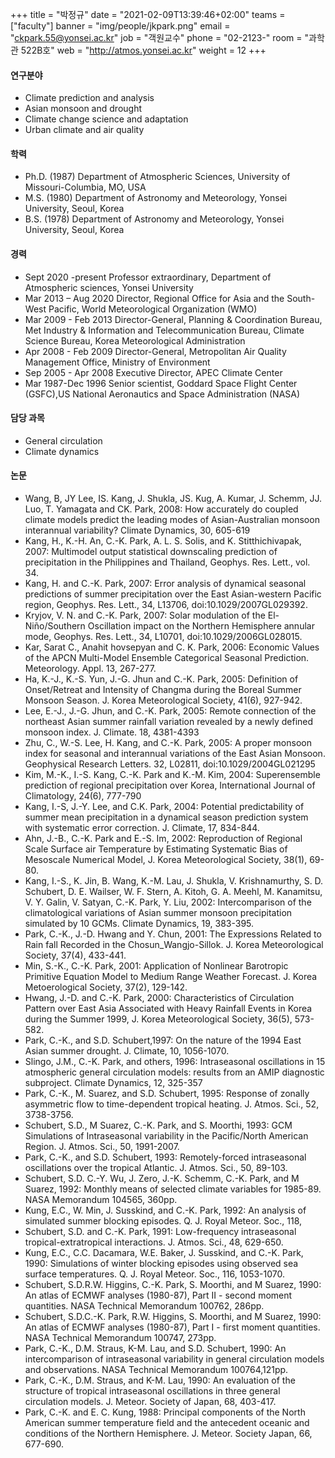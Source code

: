 ﻿+++
title = "박정규"
date = "2021-02-09T13:39:46+02:00"
teams = ["faculty"]
banner = "img/people/jkpark.png"
email = "ckpark.55@yonsei.ac.kr"
job = "객원교수"
phone = "02-2123-"
room = "과학관 522B호"
web = "http://atmos.yonsei.ac.kr"
weight = 12
+++

#### 연구분야
+ Climate prediction and analysis
+ Asian monsoon and drought
+ Climate change science and adaptation
+ Urban climate and air quality


#### 학력
+ Ph.D. (1987) Department of Atmospheric Sciences, University of Missouri-Columbia, MO, USA
+ M.S. (1980) Department of Astronomy and Meteorology, Yonsei University, Seoul, Korea 
+ B.S. (1978) Department of Astronomy and Meteorology, Yonsei University, Seoul, Korea


#### 경력
+ Sept 2020 -present 	Professor extraordinary, Department of Atmospheric sciences, Yonsei University
+ Mar 2013 – Aug 2020	Director, Regional Office for Asia and the South-West Pacific, World Meteorological Organization (WMO)
+ Mar 2009 - Feb 2013	Director-General, Planning & Coordination Bureau, Met Industry & Information and Telecommunication Bureau, Climate Science Bureau, Korea Meteorological Administration
+ Apr 2008 - Feb 2009	Director-General, Metropolitan Air Quality Management Office, Ministry of Environment
+ Sep 2005 - Apr 2008	Executive Director, APEC Climate Center
+ Mar 1987-Dec 1996	Senior scientist, Goddard Space Flight Center (GSFC),US National Aeronautics and Space Administration (NASA)


#### 담당 과목
+ General circulation
+ Climate dynamics


#### 논문
+ Wang, B, JY Lee, IS. Kang, J. Shukla, JS. Kug, A. Kumar, J. Schemm, JJ. Luo, T. Yamagata and CK. Park, 2008: How accurately do coupled climate models predict the leading modes of Asian-Australian monsoon interannual variability? Climate Dynamics, 30, 605-619
+ Kang, H., K.-H. An, C.-K. Park, A. L. S. Solis, and K. Stitthichivapak, 2007:  Multimodel output statistical downscaling prediction of precipitation in the Philippines and Thailand, Geophys. Res. Lett., vol. 34.
+ Kang, H. and C.-K. Park, 2007: Error analysis of dynamical seasonal predictions of summer precipitation over the East Asian-western Pacific region, Geophys. Res. Lett., 34, L13706, doi:10.1029/2007GL029392.
+ Kryjov, V. N. and C.-K. Park, 2007: Solar modulation of the El-Niño/Southern Oscillation impact on the Northern Hemisphere annular mode, Geophys. Res. Lett., 34, L10701, doi:10.1029/2006GL028015.
+ Kar, Sarat C., Anahit hovsepyan and C. K. Park, 2006: Economic Values of the APCN Multi-Model Ensemble Categorical Seasonal Prediction. Meteorology. Appl. 13, 267-277.
+ Ha, K.-J., K.-S. Yun, J.-G. Jhun and C.-K. Park, 2005: Definition of Onset/Retreat and Intensity of Changma during the Boreal Summer Monsoon Season. J. Korea Meteorological Society, 41(6), 927-942.
+ Lee, E.-J., J.-G. Jhun, and C.-K. Park, 2005: Remote connection of the northeast Asian summer rainfall variation revealed by a newly defined monsoon index. J. Climate. 18, 4381-4393
+ Zhu, C., W.-S. Lee, H. Kang, and C.-K. Park, 2005: A proper monsoon index for seasonal and interannual variations of the East Asian Monsoon. Geophysical Research Letters. 32, L02811, doi:10.1029/2004GL021295
+ Kim, M.-K., I.-S. Kang, C.-K. Park and K.-M. Kim, 2004: Superensemble prediction of regional precipitation over Korea, International Journal of Climatology, 24(6), 777-790
+ Kang, I.-S, J.-Y. Lee, and C.K. Park, 2004: Potential predictability of summer mean precipitation in a dynamical season prediction system with systematic error correction. J. Climate, 17, 834-844. 
+ Ahn, J.-B., C.-K. Park and E.-S. Im, 2002: Reproduction of Regional Scale Surface air Temperature by Estimating Systematic Bias of Mesoscale Numerical Model, J. Korea Meteorological Society, 38(1), 69-80. 
+ Kang, I.-S., K. Jin, B. Wang, K.-M. Lau, J. Shukla, V. Krishnamurthy, S. D. Schubert, D. E. Wailser, W. F. Stern, A. Kitoh, G. A. Meehl, M. Kanamitsu, V. Y. Galin, V. Satyan, C.-K. Park, Y. Liu, 2002: Intercomparison of the climatological variations of Asian summer monsoon precipitation simulated by 10 GCMs. Climate Dynamics, 19, 383-395.
+ Park, C.-K., J.-D. Hwang and Y. Chun, 2001: The Expressions Related to Rain fall Recorded in the Chosun_Wangjo-Sillok. J. Korea Meteorological Society, 37(4), 433-441. 
+ Min, S.-K., C.-K. Park, 2001: Application of Nonlinear Barotropic Primitive Equation Model to Medium Range Weather Forecast. J. Korea Metoerological Society, 37(2), 129-142. 
+ Hwang, J.-D. and C.-K. Park, 2000: Characteristics of Circulation Pattern over East Asia Associated with Heavy Rainfall Events in Korea during the Summer 1999, J. Korea Meteorological Society, 36(5), 573-582. 
+ Park, C.-K., and S.D. Schubert,1997: On the nature of the 1994 East Asian summer drought. J. Climate, 10, 1056-1070. 
+ Slingo, J.M., C.-K. Park, and others, 1996: Intraseasonal oscillations in 15 atmospheric general circulation models: results from an AMIP diagnostic subproject. Climate Dynamics, 12, 325-357
+ Park, C.-K., M. Suarez, and S.D. Schubert, 1995: Response of zonally asymmetric flow to time-dependent tropical heating. J. Atmos. Sci., 52, 3738-3756. 
+ Schubert, S.D., M Suarez, C.-K. Park, and S. Moorthi, 1993: GCM Simulations of Intraseasonal variability in the Pacific/North American Region. J. Atmos. Sci., 50, 1991-2007. 
+ Park, C.-K., and S.D. Schubert, 1993: Remotely-forced intraseasonal oscillations over the tropical Atlantic. J. Atmos. Sci., 50, 89-103. 
+ Schubert, S.D. C.-Y. Wu, J. Zero, J.-K. Schemm, C.-K. Park, and M Suarez, 1992: Monthly means of selected climate variables for 1985-89. NASA Memorandum 104565, 360pp. 
+ Kung, E.C., W. Min, J. Susskind, and C.-K. Park, 1992: An analysis of simulated summer blocking episodes. Q. J. Royal Meteor. Soc., 118, 
+ Schubert, S.D. and C.-K. Park, 1991: Low-frequency intraseasonal tropical-extratropical interactions. J. Atmos. Sci., 48, 629-650. 
+ Kung, E.C., C.C. Dacamara, W.E. Baker, J. Susskind, and C.-K. Park, 1990: Simulations of winter blocking episodes using observed sea surface temperatures. Q. J. Royal Meteor. Soc., 116, 1053-1070. 
+ Schubert, S.D.R.W. Higgins, C.-K. Park, S. Moorthi, and M Suarez, 1990: An atlas of ECMWF analyses (1980-87), Part II - second moment quantities. NASA Technical Memorandum 100762, 286pp. 
+ Schubert, S.D.C.-K. Park, R.W. Higgins, S. Moorthi, and M Suarez, 1990: An atlas of ECMWF analyses (1980-87), Part I - first moment quantities. NASA Technical Memorandum 100747, 273pp.
+ Park, C.-K., D.M. Straus, K-M. Lau, and S.D. Schubert, 1990: An intercomparison of intraseasonal variability in general circulation models and observations. NASA Technical Memorandum 100764,121pp. 
+ Park, C.-K., D.M. Straus, and K-M. Lau, 1990: An evaluation of the structure of tropical intraseasonal oscillations in three general circulation models. J. Meteor. Society of Japan, 68, 403-417. 
+ Park, C.-K. and E. C. Kung, 1988: Principal components of the North American summer temperature field and the antecedent oceanic and conditions of the Northern Hemisphere. J. Meteor. Society Japan, 66, 677-690.

